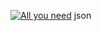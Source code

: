 [![All you need](https://skillicons.dev/icons?i=python,cpp,c,rust,js,java,cs,julia,kotlin,lua,swift,php,bash,powershell,ts,html,css,go,ocaml,perl,r,ruby,scala,latex)](https://skillicons.dev)
json